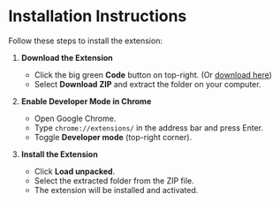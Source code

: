 # Installation Instructions

Follow these steps to install the extension:

1. **Download the Extension**
   - Click the big green **Code** button on top-right. (Or [download here](https://github.com/pea1bee/prime-video-tobacco-warning-remover/archive/refs/heads/main.zip))
   - Select **Download ZIP** and extract the folder on your computer.

2. **Enable Developer Mode in Chrome**
   - Open Google Chrome.
   - Type `chrome://extensions/` in the address bar and press Enter.
   - Toggle **Developer mode** (top-right corner).

3. **Install the Extension**
   - Click **Load unpacked**.
   - Select the extracted folder from the ZIP file.
   - The extension will be installed and activated.


